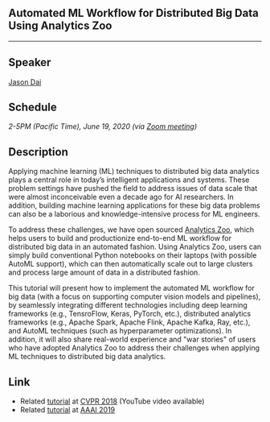 ## Automated ML Workflow for Distributed Big Data Using Analytics Zoo
___

## Speaker
[Jason Dai](https://jason-dai.github.io/)

## Schedule
_2-5PM (Pacific Time), June 19, 2020 (via [Zoom meeting](https://zoom.us/j/96582244926?pwd=WWQ5eDNmK3JQMVoyNUZCOEoxUU0rdz09))_

## Description
Applying machine learning (ML) techniques to distributed big data analytics plays a central role in today’s intelligent applications and systems. These problem settings have pushed the field to address issues of data scale that were almost inconceivable even a decade ago for AI researchers. In addition, building machine learning applications for these big data problems can also be a laborious and knowledge-intensive process for ML engineers. 

To address these challenges, we have open sourced [Analytics Zoo](https://github.com/jason-dai/analytics-zoo), which helps users to build and productionize end-to-end ML workflow for distributed big data in an automated fashion. Using Analytics Zoo, users can simply build conventional Python notebooks on their laptops (with possible AutoML support), which can then automatically scale out to large clusters and process large amount of data in a distributed fashion. 

This tutorial will present how to implement the automated ML workflow for big data (with a focus on supporting computer vision models and pipelines), by seamlessly integrating different technologies including deep learning frameworks (e.g., TensroFlow, Keras, PyTorch, etc.), distributed analytics frameworks (e.g., Apache Spark, Apache Flink, Apache Kafka, Ray, etc.), and AutoML techniques (such as hyperparameter optimizations). In addition, it will also share real-world experience and "war stories" of users who have adopted Analytics Zoo to address their challenges when applying ML techniques to distributed big data analytics.

## Link
* Related [tutorial](https://jason-dai.github.io/cvpr2018/) at [CVPR 2018](http://cvpr2018.thecvf.com/program/tutorials) (YouTube video available)
* Related [tutorial](https://jason-dai.github.io/aaai2019) at [AAAI 2019](https://aaai.org/Conferences/AAAI-19/aaai19tutorials/#sp2)
